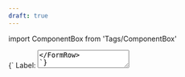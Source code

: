 ```yaml
---
draft: true
---
```


import ComponentBox from 'Tags/ComponentBox'

<ComponentBox hideCode caption="Default Textarea">
{`
<FormRow vertical={true}>
  <label className="dnb-form-label" htmlFor="textarea-default">Label:</label>
  <textarea id="textarea-default" className="dnb-textarea" rows="2" cols="20" defaultValue="Nec litora inceptos vestibulum id interdum donec gravida nostra lacinia bibendum hendrerit porttitor volutpat nam duis nisl scelerisque sapien erat" />
</FormRow>
`}
</ComponentBox>

<ComponentBox hideCode caption="Disabled Textarea">
{`
<FormRow>
  <label className="dnb-form-label" htmlFor="vestibulum">Label:</label>
  <textarea id="vestibulum" className="dnb-textarea" rows="5" cols="33" disabled defaultValue="Nec litora inceptos vestibulum id interdum donec gravida nostra lacinia bibendum hendrerit porttitor volutpat nam duis nisl scelerisque sapien erat" />
</FormRow>
`}
</ComponentBox>

<ComponentBox hideCode caption="Textarea with status message">
{`
<FormRow vertical={true}>
  <label className="dnb-form-label" htmlFor="vestibulum">Label:</label>
  <textarea id="vestibulum" className="dnb-textarea status--error" rows="5" cols="33" defaultValue="Nec litora inceptos vestibulum id interdum donec gravida nostra lacinia bibendum hendrerit porttitor volutpat nam duis nisl scelerisque sapien erat" />
  <FormStatus text="Message to the user" />
</FormRow>
`}
</ComponentBox>

<ComponentBox hideCode>
{`
<FormRow vertical={true}>
  <label className="dnb-form-label" htmlFor="gravida">Label:</label>
  <textarea id="gravida" className="dnb-textarea" rows="3" cols="33" defaultValue="Nec litora inceptos vestibulum id interdum donec gravida nostra lacinia bibendum hendrerit porttitor volutpat nam duis nisl scelerisque sapien erat" />
  <FormStatus status="info" text="Message to the user" />
</FormRow>
`}
</ComponentBox>
